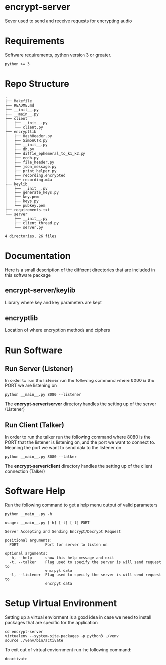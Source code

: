 # encrypt-server
Sever used to send and receive requests for encrypting audio

# Requirements
Software requirements, python version 3 or greater.
```
python >= 3
```

# Repo Structure
```
.
├── Makefile
├── README.md
├── __init__.py
├── __main__.py
├── client
│   ├── __init__.py
│   └── client.py
├── encryptlib
│   ├── HashHeader.py
│   ├── SimonCTR.py
│   ├── __init__.py
│   ├── dh.py
│   ├── diffie_ephemeral_to_k1_k2.py
│   ├── ecdh.py
│   ├── file_header.py
│   ├── json_message.py
│   ├── print_helper.py
│   ├── recording.encrypted
│   └── recording.m4a
├── keylib
│   ├── __init__.py
│   ├── generate_keys.py
│   ├── key.pem
│   ├── keys.py
│   └── pubkey.pem
├── requirements.txt
└── server
    ├── __init__.py
    ├── client_thread.py
    └── server.py

4 directories, 26 files
```

# Documentation
Here is a small description of the different directories that are included in this
software package


## encrypt-server/keylib
Library where key and key parameters are kept


## encryptlib
Location of where encryption methods and ciphers


# Run Software
## Run Server (Listener)
In order to run the listener run the following command where 8080 is the PORT
we are listening on
```
python __main__.py 8080 --listener
```
The **encrypt-server/server** directory handles the setting up of the server (Listener)

## Run Client (Talker)
In order to run the talker run the following command where 8080 is the PORT
that the listener is listening on, and the port we want to connect to. Meaning
the port we want to send data to the listener on
```
python __main__.py 8080 --talker
```
The **encrypt-server/client** directory handles the setting up of the client connection (Talker)

# Software Help
Run the following command to get a help menu output of valid parameters
```
python __main__.py -h

usage: __main__.py [-h] [-t] [-l] PORT

Server Accepting and Sending Encrypt/Decrypt Request

positional arguments:
  PORT            Port for server to listen on

optional arguments:
  -h, --help      show this help message and exit
  -t, --talker    Flag used to specify the server is will send request to
                  encrpyt data
  -l, --listener  Flag used to specify the server is will send request to
                  encrpyt data
```

# Setup Virtual Environment
Setting up a virtual enviorment is a good idea in case we need to install
packages that are specific for the application
```
cd encrypt-server
virtualenv --system-site-packages -p python3 ./venv
source ./venv/bin/activate
```

To exit out of virtual enviornment run the following command:
```
deactivate
```
